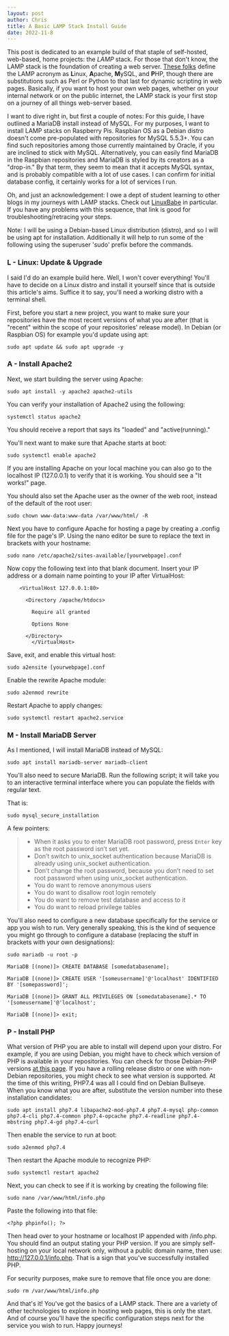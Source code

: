 ```yaml
---
layout: post
author: Chris
title: A Basic LAMP Stack Install Guide
date: 2022-11-8
---
```


This post is dedicated to an example build of that staple of self-hosted, web-based, home projects: the *LAMP* stack.  For those that don't know, the LAMP stack is the foundation of creating a web server.  [These folks](https://www.ibm.com/cloud/learn/lamp-stack-explained) define the LAMP acronym as **L**inux, **A**pache, **M**ySQL, and **P**HP, though there are substitutions such as Perl or Python to that last for dynamic scripting in web pages.  Basically, if you want to host your own web pages, whether on your internal network or on the public internet, the LAMP stack is your first stop on a journey of all things web-server based.    

I want to dive right in, but first a couple of notes:  For this guide, I have outlined a MariaDB install instead of MySQL.  For my purposes, I want to install LAMP stacks on Raspberry Pis.  Raspbian OS as a Debian distro doesn't come pre-populated with repositories for MySQL 5.5.3+.  You can find such repositories among those currently maintained by Oracle, if you are inclined to stick with MySQL.  Alternatively, you can easily find MariaDB in the Raspbian repositories and MariaDB is styled by its creators as a "drop-in."  By that term, they seem to mean that it accepts MySQL syntax, and is probably compatible with a lot of use cases.  I can confirm for initial database config, it certainly works for a lot of services I run.

Oh, and just an acknowledgement: I owe a dept of student learning to other blogs in my journeys with LAMP stacks.  Check out  [LinuxBabe](https://www.linuxbabe.com/linux-server/install-apache-mariadb-and-php7-lamp-stack-on-ubuntu-16-04-lts) in particular.  If you have any problems with this sequence, that link is good for troubleshooting/retracing your steps.

Note: I will be using a Debian-based Linux distribution (distro), and so I will be using apt for installation.  Additionally it will help to run some of the following using the superuser 'sudo' prefix before the commands. 

### L - Linux: Update & Upgrade 
I said I'd do an example build here.  Well, I won't cover everything!  You'll have to decide on a Linux distro and install it yourself since that is outside this article's aims.  Suffice it to say, you'll need a working distro with a terminal shell.

First, before you start a new project, you want to make sure your repositories have the most recent versions of what you are after (that is "recent" within the scope of your repositories' release model).  In Debian (or Raspbian OS) for example you'd update using apt:

```
sudo apt update && sudo apt upgrade -y
```

### A - Install Apache2
Next, we start building the server using Apache:
```
sudo apt install -y apache2 apache2-utils
```

You can verify your installation of Apache2 using the following: 
```
systemctl status apache2
```

You should receive a report that says its "loaded" and "active(running)."

You'll next want to make sure that Apache starts at boot:
```
sudo systemctl enable apache2
```

If you are installing Apache on your local machine you can also go to the localhost IP (127.0.0.1) to verify that it is working.  You should see a "It works!" page.

You should also set the Apache user as the owner of the web root, instead of the default of the root user:
```
sudo chown www-data:www-data /var/www/html/ -R
```

Next you have to configure Apache for hosting a page by creating a .config file for the page's IP.  Using the nano editor be sure to replace the text in brackets with your hostname:

```
sudo nano /etc/apache2/sites-available/[yourwebpage].conf
```

Now copy the following text into that blank document.  Insert your IP address or a domain name pointing to your IP after VirtualHost:
```
	<VirtualHost 127.0.0.1:80>
      
      <Directory /apache/htdocs>

        Require all granted

        Options None

      </Directory>
        </VirtualHost>
```

Save, exit, and enable this virtual host:
```
sudo a2ensite [yourwebpage].conf
```

Enable the rewrite Apache module:
```
sudo a2enmod rewrite
```

Restart Apache to apply changes:
```
sudo systemctl restart apache2.service
```

### M - Install MariaDB Server
As I mentioned, I will install MariaDB instead of MySQL:
```
sudo apt install mariadb-server mariadb-client
```

You'll also need to secure MariaDB.  Run the following script; it will take you to an interactive terminal interface where you can populate the fields with regular text.  

That is:
```
sudo mysql_secure_installation
```

A few pointers:
>-   When it asks you to enter MariaDB root password, press `Enter` key as the root password isn’t set yet.
>-   Don’t switch to unix_socket authentication because MariaDB is already using unix_socket authentication.
>-   Don’t change the root password, because you don’t need to set root password when using unix_socket authentication.
>- You do want to remove anonymous users
>- You do want to disallow root login remotely
>- You do want to remove test database and access to it
>- You do want to reload privilege tables

You'll also need to configure a new database specifically for the service or app you wish to run.  Very generally speaking, this is the kind of sequence you might go through to configure a database (replacing the stuff in brackets with your own designations):

```
sudo mariadb -u root -p
```

```
MariaDB [(none)]> CREATE DATABASE [somedatabasename];
```
```
MariaDB [(none)]> CREATE USER '[someusername]'@'localhost' IDENTIFIED BY '[somepassword]';
```
```
MariaDB [(none)]> GRANT ALL PRIVILEGES ON [somedatabasename].* TO '[someusername]'@'localhost';
```
```
MariaDB [(none)]> exit;
```

### P - Install PHP
What version of PHP you are able to install will depend upon your distro.  For example, if you are using Debian, you might have to check which version of PHP is available in your repositories.  You can check for those Debian-PHP versions [at this page](https://wiki.debian.org/PHP#PHP_and_Debian).  If you have a rolling release distro or one with non-Debian repositories, you might check to see what version is supported.  At the time of this writing, PHP7.4 was all I could find on Debian Bullseye.  When you know what you are after, substitute the version number into these installation candidates:
```
sudo apt install php7.4 libapache2-mod-php7.4 php7.4-mysql php-common php7.4-cli php7.4-common php7.4-opcache php7.4-readline php7.4-mbstring php7.4-gd php7.4-curl
```
Then enable the service to run at boot:
```
sudo a2enmod php7.4
```

Then restart the Apache module to recognize PHP:
```
sudo systemctl restart apache2
```

Next, you can check to see if it is working by creating the following file:
```
sudo nano /var/www/html/info.php
```

Paste the following into that file:
```
<?php phpinfo(); ?>
```

Then head over to your hostname or localhost IP appended with /info.php.  You should find an output stating your PHP version. If you are simply self-hosting on your local network only, without a public domain name, then use: http://127.0.0.1/info.php.  That is a sign that you've successfully installed PHP.

For security purposes, make sure to remove that file once you are done:
```
sudo rm /var/www/html/info.php
```

And that's it!  You've got the basics of a LAMP stack.  There are a variety of other technologies to explore in hosting web pages, this is only the start.  And of course you'll have the specific configuration steps next for the service you wish to run.  Happy journeys!